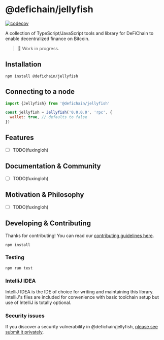 # @defichain/jellyfish

[![codecov](https://codecov.io/gh/DeFiCh/jellyfish/branch/main/graph/badge.svg?token=IYL9K0WROA)](https://codecov.io/gh/DeFiCh/jellyfish)

A collection of TypeScript/JavaScript tools and library for DeFiChain to enable decentralized finance on Bitcoin.

> 🚧 Work in progress.

## Installation

```shell
npm install @defichain/jellyfish
```

## Connecting to a node

```js
import {Jellyfish} from '@defichain/jellyfish'

const jellyfish = Jellyfish('0.0.0.0', 'rpc', {
  wallet: true, // defaults to false
})
```

## Features

- [ ] TODO(fuxingloh)

## Documentation & Community

- [ ] TODO(fuxingloh)

## Motivation & Philosophy

- [ ] TODO(fuxingloh)

## Developing & Contributing

Thanks for contributing! You can read our [contributing guidelines here](CONTRIBUTING.md).

```shell
npm install
```

### Testing

```shell
npm run test
```

### IntelliJ IDEA

IntelliJ IDEA is the IDE of choice for writing and maintaining this library. IntelliJ's files are included for
convenience with basic toolchain setup but use of IntelliJ is totally optional.

### Security issues

If you discover a security vulnerability in
@defichain/jellyfish, [please see submit it privately](https://github.com/DeFiCh/.github/blob/main/SECURITY.md).
